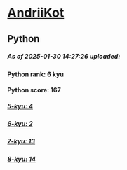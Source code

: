 # [AndriiKot](https://www.codewars.com/users/AndriiKot) 
## Python

##### As of 2025-01-30 14:27:26 uploaded:

#### Python rank: 6 kyu

#### Python score: 167

##### [5-kyu: 4](https://github.com/AndriiKot/Python__CodeWars/tree/main/kyu-5)

##### [6-kyu: 2](https://github.com/AndriiKot/Python__CodeWars/tree/main/kyu-6)

##### [7-kyu: 13](https://github.com/AndriiKot/Python__CodeWars/tree/main/kyu-7)

##### [8-kyu: 14](https://github.com/AndriiKot/Python__CodeWars/tree/main/kyu-8)

